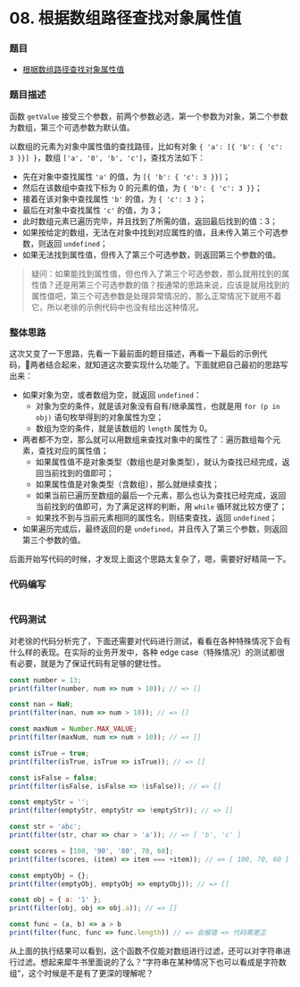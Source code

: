 # 08. 根据数组路径查找对象属性值

### 题目

- [根据数组路径查找对象属性值](https://mp.weixin.qq.com/s/v0yQurxUaexn_XpRJYPa1w)

### 题目描述

函数 `getValue` 接受三个参数，前两个参数必选，第一个参数为对象，第二个参数为数组，第三个可选参数为默认值。

以数组的元素为对象中属性值的查找路径，比如有对象 `{ 'a': [{ 'b': { 'c': 3 }}] }`，数组 `['a', '0', 'b', 'c']`，查找方法如下：

- 先在对象中查找属性 `'a'` 的值，为 `[{ 'b': { 'c': 3 }}]`；
- 然后在该数组中查找下标为 0 的元素的值，为 `{ 'b': { 'c': 3 }}`；
- 接着在该对象中查找属性 `'b'` 的值，为 `{ 'c': 3 }`；
- 最后在对象中查找属性 `'c'` 的值，为 3；
- 此时数组元素已遍历完毕，并且找到了所需的值，返回最后找到的值：3；
- 如果按给定的数组，无法在对象中找到对应属性的值，且未传入第三个可选参数，则返回 `undefined`；
- 如果无法找到属性值，但传入了第三个可选参数，则返回第三个参数的值。

> 疑问：如果能找到属性值，但也传入了第三个可选参数，那么就用找到的属性值？还是用第三个可选参数的值？按通常的思路来说，应该是就用找到的属性值吧，第三个可选参数是处理异常情况的，那么正常情况下就用不着它，所以老徐的示例代码中也没有给出这种情况。

### 整体思路

这次又变了一下思路，先看一下最前面的题目描述，再看一下最后的示例代码，两者结合起来，就知道这次要实现什么功能了。下面就把自己最初的思路写出来：

- 如果对象为空，或者数组为空，就返回 `undefined`：
  - 对象为空的条件，就是该对象没有自有/继承属性，也就是用 `for (p in obj)` 语句枚举得到的对象属性为空；
  - 数组为空的条件，就是该数组的 `length` 属性为 0。
- 两者都不为空，那么就可以用数组来查找对象中的属性了：遍历数组每个元素，查找对应的属性值；
  - 如果属性值不是对象类型（数组也是对象类型），就认为查找已经完成，返回当前找到的值即可；
  - 如果属性值是对象类型（含数组），那么就继续查找；
  - 如果当前已遍历至数组的最后一个元素，那么也认为查找已经完成，返回当前找到的值即可，为了满足这样的判断，用 `while` 循环就比较方便了；
  - 如果找不到与当前元素相同的属性名，则结束查找，返回 `undefined`；
- 如果遍历完成后，最终返回的是 `undefined`，并且传入了第三个参数，则返回第三个参数的值。

后面开始写代码的时候，才发现上面这个思路太复杂了，嗯，需要好好精简一下。

### 代码编写

```javascript

```


### 代码测试

对老徐的代码分析完了，下面还需要对代码进行测试，看看在各种特殊情况下会有什么样的表现。在实际的业务开发中，各种 edge case（特殊情况）的测试都很有必要，就是为了保证代码有足够的健壮性。

```javascript
const number = 13;
print(filter(number, num => num > 10)); // => []

const nan = NaN;
print(filter(nan, num => num > 10)); // => []

const maxNum = Number.MAX_VALUE;
print(filter(maxNum, num => num > 10)); // => []

const isTrue = true;
print(filter(isTrue, isTrue => isTrue)); // => []

const isFalse = false;
print(filter(isFalse, isFalse => !isFalse)); // => []

const emptyStr = '';
print(filter(emptyStr, emptyStr => !emptyStr)); // => []

const str = 'abc';
print(filter(str, char => char > 'a')); // => [ 'b', 'c' ]

const scores = [100, '90', '80', 70, 60];
print(filter(scores, (item) => item === +item)); // => [ 100, 70, 60 ]

const emptyObj = {};
print(filter(emptyObj, emptyObj => emptyObj)); // => []

const obj = { a: '1' };
print(filter(obj, obj => obj.a)); // => []

const func = (a, b) => a > b
print(filter(func, func => func.length)) // => 会报错 => 代码需更正
```

从上面的执行结果可以看到，这个函数不仅能对数组进行过滤，还可以对字符串进行过滤。想起来犀牛书里面说的了么？“字符串在某种情况下也可以看成是字符数组”，这个时候是不是有了更深的理解呢？